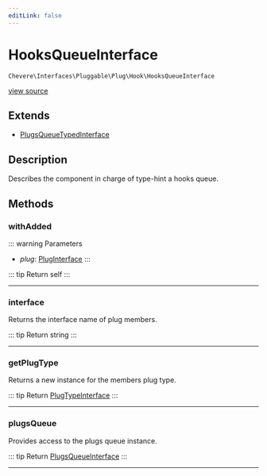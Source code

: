 ```yaml
---
editLink: false
---
```


# HooksQueueInterface

`Chevere\Interfaces\Pluggable\Plug\Hook\HooksQueueInterface`

[view source](https://github.com/chevere/chevere/blob/master/src/Chevere/Interfaces/Pluggable/Plug/Hook/HooksQueueInterface.php)

## Extends

- [PlugsQueueTypedInterface](../../PlugsQueueTypedInterface.md)

## Description

Describes the component in charge of type-hint a hooks queue.

## Methods

### withAdded

::: warning Parameters
- *plug*: [PlugInterface](../../PlugInterface.md)
:::

::: tip Return
self
:::

---

### interface

Returns the interface name of plug members.

::: tip Return
string
:::

---

### getPlugType

Returns a new instance for the members plug type.

::: tip Return
[PlugTypeInterface](../../PlugTypeInterface.md)
:::

---

### plugsQueue

Provides access to the plugs queue instance.

::: tip Return
[PlugsQueueInterface](../../PlugsQueueInterface.md)
:::

---
